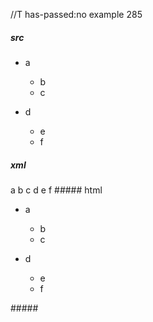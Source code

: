 //T has-passed:no
example 285
##### src
- a
  - b
  - c

- d
  - e
  - f
##### xml
<?xml version="1.0" encoding="UTF-8"?>
<!DOCTYPE document SYSTEM "CommonMark.dtd">
<document xmlns="http://commonmark.org/xml/1.0">
  <list type="bullet" tight="false">
    <item>
      <paragraph>
        <text>a</text>
      </paragraph>
      <list type="bullet" tight="true">
        <item>
          <paragraph>
            <text>b</text>
          </paragraph>
        </item>
        <item>
          <paragraph>
            <text>c</text>
          </paragraph>
        </item>
      </list>
    </item>
    <item>
      <paragraph>
        <text>d</text>
      </paragraph>
      <list type="bullet" tight="true">
        <item>
          <paragraph>
            <text>e</text>
          </paragraph>
        </item>
        <item>
          <paragraph>
            <text>f</text>
          </paragraph>
        </item>
      </list>
    </item>
  </list>
</document>
##### html
<ul>
<li>
<p>a</p>
<ul>
<li>b</li>
<li>c</li>
</ul>
</li>
<li>
<p>d</p>
<ul>
<li>e</li>
<li>f</li>
</ul>
</li>
</ul>
#####
